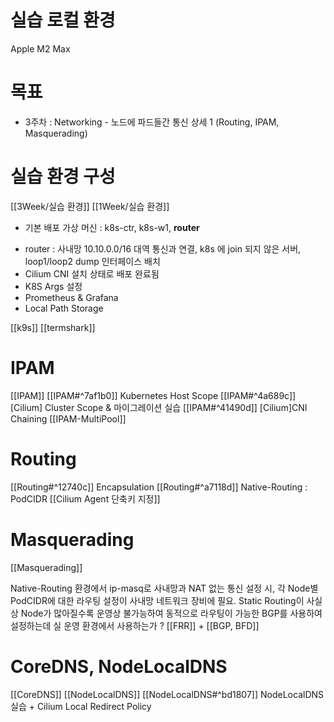 # 실습 로컬 환경 
Apple M2 Max 

# 목표 
- 3주차 : Networking - 노드에 파드들간 통신 상세 1 (Routing, IPAM, Masquerading)

# 실습 환경 구성 

[[3Week/실습 환경]] 
[[1Week/실습 환경]]
* 기본 배포 가상 머신 : k8s-ctr, k8s-w1, **router**
- router : 사내망 10.10.0.0/16 대역 통신과 연결, k8s 에 join 되지 않은 서버, loop1/loop2 dump 인터페이스 배치
- Cilium CNI 설치 상태로 배포 완료됨
- K8S Args 설정 
- Prometheus & Grafana 
- Local Path Storage 

[[k9s]]
[[termshark]]

# IPAM
[[IPAM]]
[[IPAM#^7af1b0]] Kubernetes Host Scope
[[IPAM#^4a689c]] [Cilium] Cluster Scope & 마이그레이션 실습
[[IPAM#^41490d]] [Cilium]CNI Chaining
[[IPAM-MultiPool]]
# Routing
[[Routing#^12740c]] Encapsulation
[[Routing#^a7118d]] Native-Routing : PodCIDR
[[Cilium Agent 단축키 지정]]
# Masquerading
[[Masquerading]]

Native-Routing 환경에서 ip-masq로 사내망과 NAT 없는 통신 설정 시, 각 Node별 PodCIDR에 대한 라우팅 설정이 사내망 네트워크 장비에 필요. Static Routing이 사실상 Node가 많아질수록 운영상 불가능하여 동적으로 라우팅이 가능한 BGP를 사용하여 설정하는데 실 운영 환경에서 사용하는가 ? 
[[FRR]] + [[BGP, BFD]]

# CoreDNS, NodeLocalDNS
[[CoreDNS]]
[[NodeLocalDNS]]
[[NodeLocalDNS#^bd1807]] NodeLocalDNS 실습 + Cilium Local Redirect Policy